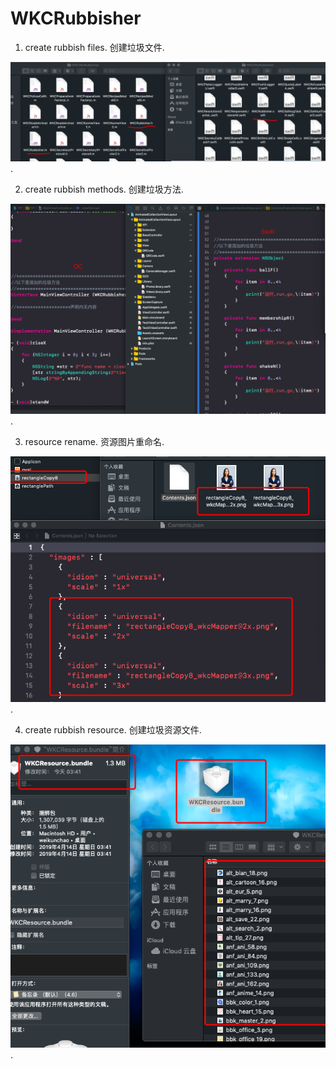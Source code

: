 # WKCRubbisher

1. create rubbish files.
创建垃圾文件.

![Alt text](https://github.com/WKCLoveYang/WKCRubbisher/raw/master/screenShort/rubbisher.png).

2. create rubbish methods.
创建垃圾方法.

![Alt text](https://github.com/WKCLoveYang/WKCRubbisher/raw/master/screenShort/resouceRename.png).

3. resource rename.
资源图片重命名.

![Alt text](https://github.com/WKCLoveYang/WKCRubbisher/raw/master/screenShort/resourceMapper.png).

4. create rubbish resource.
创建垃圾资源文件.

![Alt text](https://github.com/WKCLoveYang/WKCRubbisher/raw/master/screenShort/resources.png).



